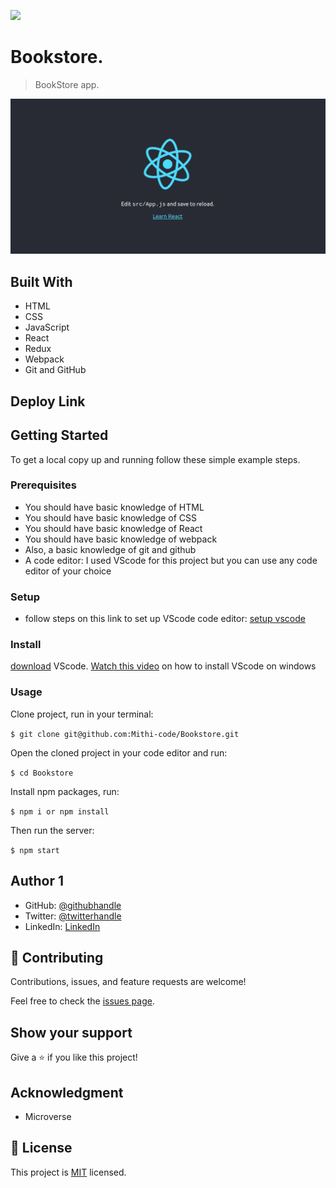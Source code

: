 ![](https://img.shields.io/badge/Microverse-blueviolet)

# Bookstore.

> BookStore app.

![screenshot](./setup.png)

## Built With

- HTML
- CSS
- JavaScript
- React
- Redux
- Webpack
- Git and GitHub

## Deploy Link


## Getting Started

To get a local copy up and running follow these simple example steps.

### Prerequisites
- You should have basic knowledge of HTML
- You should have basic knowledge of CSS
- You should have basic knowledge of React
- You should have basic knowledge of webpack
- Also, a basic knowledge of git and github
- A code editor: I used VScode for this project but you can use any code editor of your choice
### Setup
- follow steps on this link to set up VScode code editor: [setup vscode](https://www.freecodecamp.org/news/how-to-set-up-vs-code-for-web-development/)

### Install
[download](https://code.visualstudio.com/download) VScode.
[Watch this video](https://www.youtube.com/watch?v=MlIzFUI1QGA) on how to install VScode on windows

### Usage

Clone project, run in your terminal:

```$ git clone git@github.com:Mithi-code/Bookstore.git ```

Open the cloned project in your code editor and run:

``` $ cd Bookstore ```

 Install npm packages, run:

``` $ npm i or npm install ```

Then run the server:

``` $ npm start ```



## Author 1

- GitHub: [@githubhandle](https://github.com/Mithi-code)
- Twitter: [@twitterhandle](https://twitter.com/LazyMithlesh)
- LinkedIn: [LinkedIn](https://www.linkedin.com/in/mithlesh-kumar-564a97221/)

## 🤝 Contributing

Contributions, issues, and feature requests are welcome!

Feel free to check the [issues page](https://github.com/Mithi-code/Bookstore/issues).

## Show your support

Give a ⭐️ if you like this project!

## Acknowledgment 
- Microverse 

## 📝 License

This project is [MIT](./MIT.md) licensed.
